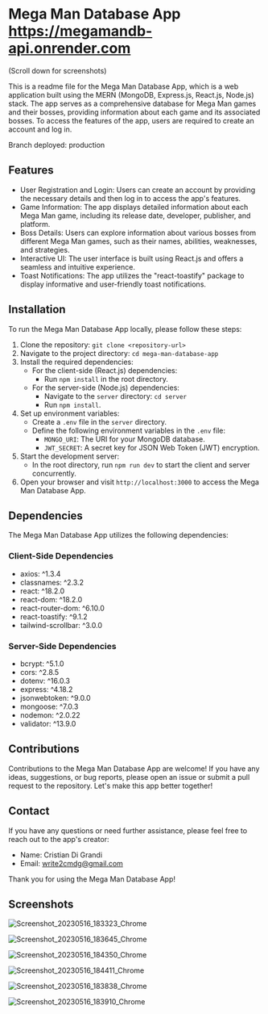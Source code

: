 # Mega Man Database App https://megamandb-api.onrender.com



(Scroll down for screenshots)

This is a readme file for the Mega Man Database App, which is a web application built using the MERN (MongoDB, Express.js, React.js, Node.js) stack. The app serves as a comprehensive database for Mega Man games and their bosses, providing information about each game and its associated bosses. To access the features of the app, users are required to create an account and log in.



Branch deployed: production


## Features

- User Registration and Login: Users can create an account by providing the necessary details and then log in to access the app's features.
- Game Information: The app displays detailed information about each Mega Man game, including its release date, developer, publisher, and platform.
- Boss Details: Users can explore information about various bosses from different Mega Man games, such as their names, abilities, weaknesses, and strategies.
- Interactive UI: The user interface is built using React.js and offers a seamless and intuitive experience.
- Toast Notifications: The app utilizes the "react-toastify" package to display informative and user-friendly toast notifications.

## Installation

To run the Mega Man Database App locally, please follow these steps:

1. Clone the repository: `git clone <repository-url>`
2. Navigate to the project directory: `cd mega-man-database-app`
3. Install the required dependencies:
   - For the client-side (React.js) dependencies:
     - Run `npm install` in the root directory.
   - For the server-side (Node.js) dependencies:
     - Navigate to the `server` directory: `cd server`
     - Run `npm install`.
4. Set up environment variables:
   - Create a `.env` file in the `server` directory.
   - Define the following environment variables in the `.env` file:
     - `MONGO_URI`: The URI for your MongoDB database.
     - `JWT_SECRET`: A secret key for JSON Web Token (JWT) encryption.
5. Start the development server:
   - In the root directory, run `npm run dev` to start the client and server concurrently.
6. Open your browser and visit `http://localhost:3000` to access the Mega Man Database App.

## Dependencies

The Mega Man Database App utilizes the following dependencies:

### Client-Side Dependencies

- axios: ^1.3.4
- classnames: ^2.3.2
- react: ^18.2.0
- react-dom: ^18.2.0
- react-router-dom: ^6.10.0
- react-toastify: ^9.1.2
- tailwind-scrollbar: ^3.0.0

### Server-Side Dependencies

- bcrypt: ^5.1.0
- cors: ^2.8.5
- dotenv: ^16.0.3
- express: ^4.18.2
- jsonwebtoken: ^9.0.0
- mongoose: ^7.0.3
- nodemon: ^2.0.22
- validator: ^13.9.0


## Contributions

Contributions to the Mega Man Database App are welcome! If you have any ideas, suggestions, or bug reports, please open an issue or submit a pull request to the repository. Let's make this app better together!

## Contact

If you have any questions or need further assistance, please feel free to reach out to the app's creator:

- Name: Cristian Di Grandi
- Email: write2cmdg@gmail.com

Thank you for using the Mega Man Database App!

## Screenshots
![Screenshot_20230516_183323_Chrome](https://github.com/write2cmdg/megaman-database/assets/116200147/12679e00-60a4-4a82-885b-71c6d998a77e)

![Screenshot_20230516_183645_Chrome](https://github.com/write2cmdg/megaman-database/assets/116200147/dbe7d7c2-3726-44e6-9441-a2361ba42a81)

![Screenshot_20230516_184350_Chrome](https://github.com/write2cmdg/megaman-database/assets/116200147/55aa3949-1bc2-4100-9116-cadfa11bfa1e)

![Screenshot_20230516_184411_Chrome](https://github.com/write2cmdg/megaman-database/assets/116200147/98ffa338-a58f-45da-895d-c3098635578e)

![Screenshot_20230516_183838_Chrome](https://github.com/write2cmdg/megaman-database/assets/116200147/1e765e2e-f561-4188-b2cb-36ef1d22ab88)

![Screenshot_20230516_183910_Chrome](https://github.com/write2cmdg/megaman-database/assets/116200147/b3783717-3fcc-477f-a760-1e85604a2256)

